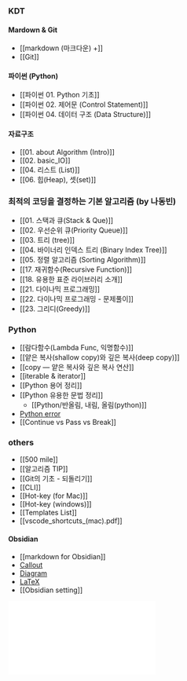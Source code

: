 
### KDT
#### Mardown & Git
- [[markdown (마크다운) +]]
- [[Git]]

#### 파이썬 (Python)
- [[파이썬 01. Python 기초]]
- [[파이썬 02. 제어문 (Control Statement)]]
- [[파이썬 04. 데이터 구조 (Data Structure)]]

#### 자료구조
- [[01. about Algorithm (Intro)]]
- [[02. basic_IO]]
- [[04. 리스트 (List)]]
- [[06. 힙(Heap), 셋(set)]]

### 최적의 코딩을 결정하는 기본 알고리즘 (by 나동빈)
- [[01. 스택과 큐(Stack & Que)]]
- [[02. 우선순위 큐(Priority Queue)]]
- [[03. 트리 (tree)]]
- [[04. 바이너리 인덱스 트리 (Binary Index Tree)]]
- [[05. 정렬 알고리즘 (Sorting Algorithm)]]
- [[17. 재귀함수(Recursive Function)]]
- [[18. 유용한 표준 라이브러리 소개]]
- [[21. 다이나믹 프로그래밍]]
- [[22. 다이나믹 프로그래밍 - 문제풀이]]
- [[23. 그리디(Greedy)]]

### Python
- [[람다함수(Lambda Func, 익명함수)]]
- [[얕은 복사(shallow copy)와 깊은 복사(deep copy)]]
- [[copy — 얕은 복사와 깊은 복사 연산]]
- [[iterable & iterator]]
- [[Python 용어 정리]]
- [[Python 유용한 문법 정리]]
	- [[Python/반올림, 내림, 올림(python)]]
- [Python error](Python/Python%20error.md)
- [[Continue vs Pass vs Break]]

### others
- [[500 mile]]
- [[알고리즘 TIP]]
- [[Git의 기초 - 되돌리기]]
- [[CLI]]
- [[Hot-key (for Mac)]]
- [[Hot-key (windows)]]
- [[Templates List]]
- [[vscode_shortcuts_(mac).pdf]] 

#### Obsidian
- [[markdown for Obsidian]]
- [Callout](others/obsidian/Callout.md)
- [Diagram](others/obsidian/Diagram.md)
- [LaTeX](others/obsidian/LaTeX.md)
- [[Obsidian setting]]


![더 공부해 볼 주제](더%20공부해%20볼%20주제.md)
